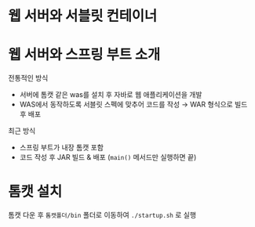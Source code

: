 # 웹 서버와 서블릿 컨테이너

# 웹 서버와 스프링 부트 소개

전통적인 방식

- 서버에 톰캣 같은 was를 설치 후 자바로 웹 애플리케이션을 개발
- WAS에서 동작하도록 서블릿 스펙에 맞추어 코드를 작성 → WAR 형식으로 빌드 후 배포

최근 방식

- 스프링 부트가 내장 톰캣 포함
- 코드 작성 후 JAR 빌드 & 배포 (`main()` 메서드만 실행하면 끝)

# 톰캣 설치

톰캣 다운 후 `톰캣폴더/bin` 폴더로 이동하여 `./startup.sh` 로 실행
